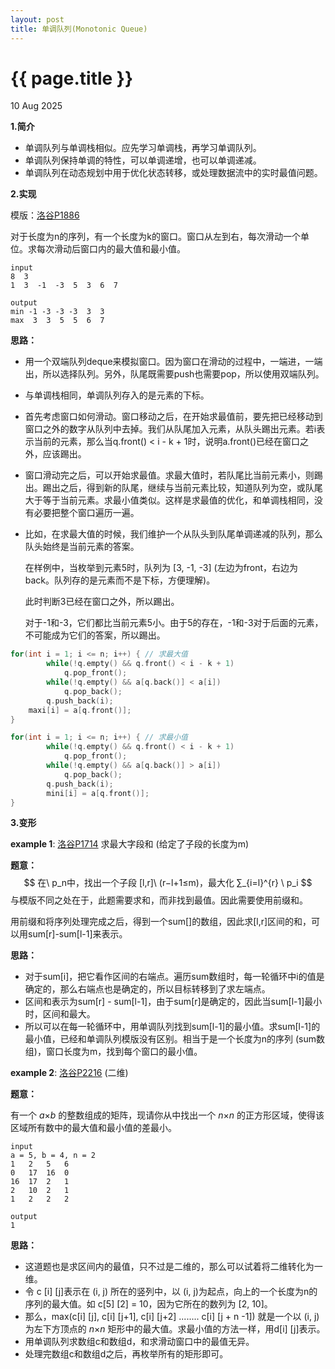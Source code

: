 ```yaml
---
layout: post
title: 单调队列(Monotonic Queue) 
---
```


{{ page.title }}
================
<p class="meta">10 Aug 2025</p>

**1.简介**

- 单调队列与单调栈相似。应先学习单调栈，再学习单调队列。
- 单调队列保持单调的特性，可以单调递增，也可以单调递减。
- 单调队列在动态规划中用于优化状态转移，或处理数据流中的实时最值问题。

**2.实现**

模版：[洛谷P1886](https://www.luogu.com.cn/problem/P1886)

对于长度为n的序列，有一个长度为k的窗口。窗口从左到右，每次滑动一个单位。求每次滑动后窗口内的最大值和最小值。

```
input
8  3
1  3  -1  -3  5  3  6  7
```
 
```
output
min -1 -3 -3 -3  3  3
max  3  3  5  5  6  7
```

**思路：**

- 用一个双端队列deque来模拟窗口。因为窗口在滑动的过程中，一端进，一端出，所以选择队列。另外，队尾既需要push也需要pop，所以使用双端队列。

- 与单调栈相同，单调队列存入的是元素的下标。

- 首先考虑窗口如何滑动。窗口移动之后，在开始求最值前，要先把已经移动到窗口之外的数字从队列中去掉。我们从队尾加入元素，从队头踢出元素。若i表示当前的元素，那么当q.front() < i - k + 1时，说明a.front()已经在窗口之外，应该踢出。

- 窗口滑动完之后，可以开始求最值。求最大值时，若队尾比当前元素小，则踢出。踢出之后，得到新的队尾，继续与当前元素比较，知道队列为空，或队尾大于等于当前元素。求最小值类似。这样是求最值的优化，和单调栈相同，没有必要把整个窗口遍历一遍。

- 比如，在求最大值的时候，我们维护一个从队头到队尾单调递减的队列，那么队头始终是当前元素的答案。

  在样例中，当枚举到元素5时，队列为 [3, -1, -3] (左边为front，右边为back。队列存的是元素而不是下标，方便理解)。

  此时判断3已经在窗口之外，所以踢出。

  对于-1和-3，它们都比当前元素5小。由于5的存在，-1和-3对于后面的元素，不可能成为它们的答案，所以踢出。

```c++
for(int i = 1; i <= n; i++) { // 求最大值
		while(!q.empty() && q.front() < i - k + 1)
			q.pop_front();
		while(!q.empty() && a[q.back()] < a[i])
			q.pop_back();
		q.push_back(i);
  	maxi[i] = a[q.front()];
}
```

```c++
for(int i = 1; i <= n; i++) { // 求最小值
		while(!q.empty() && q.front() < i - k + 1)
			q.pop_front();
		while(!q.empty() && a[q.back()] > a[i])
			q.pop_back();
		q.push_back(i);
		mini[i] = a[q.front()];
}
```

**3.变形**

**example 1**: [洛谷P1714](https://www.luogu.com.cn/problem/P1714) 求最大字段和 (给定了子段的长度为m)

**题意：**
$$
在\ p_n中，找出一个子段 [l,r]\ (r−l+1≤m)，最大化 ∑_{i=l}^{r} \  p_i
$$
与模版不同之处在于，此题需要求和，而非找到最值。因此需要使用前缀和。

用前缀和将序列处理完成之后，得到一个sum[]的数组，因此求[l,r]区间的和，可以用sum[r]-sum[l-1]来表示。

**思路：**

- 对于sum[i]，把它看作区间的右端点。遍历sum数组时，每一轮循环中i的值是确定的，那么右端点也是确定的，所以目标转移到了求左端点。
- 区间和表示为sum[r] - sum[l-1]，由于sum[r]是确定的，因此当sum[l-1]最小时，区间和最大。
- 所以可以在每一轮循环中，用单调队列找到sum[l-1]的最小值。求sum[l-1]的最小值，已经和单调队列模版没有区别。相当于是一个长度为n的序列 (sum数组)，窗口长度为m，找到每个窗口的最小值。

**example 2**: [洛谷P2216](https://www.luogu.com.cn/problem/P2216) (二维)

**题意：**

有一个 *a*×*b* 的整数组成的矩阵，现请你从中找出一个 *n*×*n* 的正方形区域，使得该区域所有数中的最大值和最小值的差最小。

```
input
a = 5, b = 4, n = 2
1   2   5   6
0   17  16  0
16  17  2   1
2   10  2   1
1   2   2   2
```

```
output
1
```

**思路：**

- 这道题也是求区间内的最值，只不过是二维的，那么可以试着将二维转化为一维。
- 令 c [i] [j]表示在 (i, j) 所在的竖列中，以 (i, j)为起点，向上的一个长度为n的序列的最大值。如 c[5] [2] = 10，因为它所在的数列为 [2, 10]。
- 那么，max(c[i] [j], c[i] [j+1], c[i] [j+2] ........ c[i] [j + n -1]) 就是一个以 (i, j)为左下方顶点的 *n*×*n* 矩形中的最大值。求最小值的方法一样，用d[i] [j]表示。
- 用单调队列求数组c和数组d，和求滑动窗口中的最值无异。
- 处理完数组c和数组d之后，再枚举所有的矩形即可。

